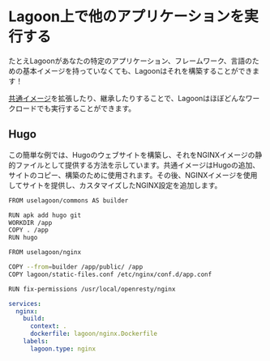 # Lagoon上で他のアプリケーションを実行する

たとえLagoonがあなたの特定のアプリケーション、フレームワーク、言語のための基本イメージを持っていなくても、Lagoonはそれを構築することができます！

[共通イメージ](../docker-images/commons.md)を拡張したり、継承したりすることで、Lagoonはほぼどんなワークロードでも実行することができます。

## Hugo

この簡単な例では、Hugoのウェブサイトを構築し、それをNGINXイメージの静的ファイルとして提供する方法を示しています。共通イメージはHugoの追加、サイトのコピー、構築のために使用されます。その後、NGINXイメージを使用してサイトを提供し、カスタマイズしたNGINX設定を追加します。

```bash title="nginx.dockerfile"
FROM uselagoon/commons AS builder

RUN apk add hugo git
WORKDIR /app
COPY . /app
RUN hugo

FROM uselagoon/nginx

COPY --from=builder /app/public/ /app
COPY lagoon/static-files.conf /etc/nginx/conf.d/app.conf

RUN fix-permissions /usr/local/openresty/nginx
```

```yaml title="docker-compose.yml"
services:
  nginx:
    build:
      context: .
      dockerfile: lagoon/nginx.Dockerfile
    labels:
      lagoon.type: nginx
```
